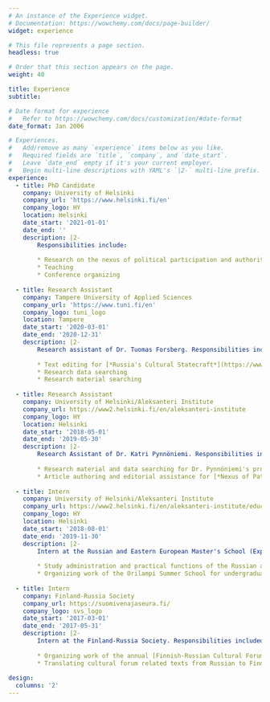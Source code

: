 ```yaml
---
# An instance of the Experience widget.
# Documentation: https://wowchemy.com/docs/page-builder/
widget: experience

# This file represents a page section.
headless: true

# Order that this section appears on the page.
weight: 40

title: Experience
subtitle:

# Date format for experience
#   Refer to https://wowchemy.com/docs/customization/#date-format
date_format: Jan 2006

# Experiences.
#   Add/remove as many `experience` items below as you like.
#   Required fields are `title`, `company`, and `date_start`.
#   Leave `date_end` empty if it's your current employer.
#   Begin multi-line descriptions with YAML's `|2-` multi-line prefix.
experience:
  - title: PhD Candidate
    company: University of Helsinki
    company_url: 'https://www.helsinki.fi/en'
    company_logo: HY
    location: Helsinki
    date_start: '2021-01-01'
    date_end: ''
    description: |2-
        Responsibilities include:
        
        * Research on the nexus of political participation and authoritarianism in post-Soviet countries
        * Teaching
        * Conference organizing
        
  - title: Research Assistant
    company: Tampere University of Applied Sciences
    company_url: 'https://www.tuni.fi/en'
    company_logo: tuni_logo
    location: Tampere
    date_start: '2020-03-01'
    date_end: '2020-12-31'
    description: |2-
        Research assistant of Dr. Tuomas Forsberg. Responsibilities included:
        
        * Text editing for [*Russia's Cultural Statecraft*](https://www.routledge.com/Russias-Cultural-Statecraft/Forsberg-Makinen/p/book/9780367694357) book (eds. Tuomas Forsberg and Sirke Mäkinen)
        * Research data searching
        * Research material searching
  
  - title: Research Assistant
    company: University of Helsinki/Aleksanteri Institute
    company_url: https://www2.helsinki.fi/en/aleksanteri-institute
    company_logo: HY
    location: Helsinki
    date_start: '2018-05-01'
    date_end: '2019-05-30'
    description: |2-
        Research Assistant of Dr. Katri Pynnöniemi. Responsibilities included:
        
        * Research material and data searching for Dr. Pynnöniemi's projects
        * Article authoring and editorial assistance for [*Nexus of Patriotism and Militarism in Russia*](https://hup.fi/site/books/e/10.33134/HUP-9/) volume (ed. Katri Pynnöniemi) 
  
  - title: Intern
    company: University of Helsinki/Aleksanteri Institute
    company_url: https://www2.helsinki.fi/en/aleksanteri-institute/education/master-level/exprees
    company_logo: HY
    location: Helsinki
    date_start: '2018-08-01'
    date_end: '2019-11-30'
    description: |2- 
        Intern at the Russian and Eastern European Master's School (ExpREES). Responsibilities included:
        
        * Study administration and practical functions of the Russian and Eastern European Master's School (ExpREES)
        * Organizing work of the Orilampi Summer School for undergraduate ExpREES students
    
  - title: Intern
    company: Finland-Russia Society
    company_url: https://suomivenajaseura.fi/
    company_logo: svs_logo
    date_start: '2017-03-01'
    date_end: '2017-05-31'
    description: |2-
        Intern at the Finland-Russia Society. Responsibilities included:
        
        * Organizing work of the annual [Finnish-Russian Cultural Forum (Suomalais-venäläinen kulttuurifoorumi)](https://suomivenajaseura.fi/kulttuuritoiminta/kulttuurifoorumi/)
        * Translating cultural forum related texts from Russian to Finnish and from Finnish to Russian
    
design:
  columns: '2'
---
```

